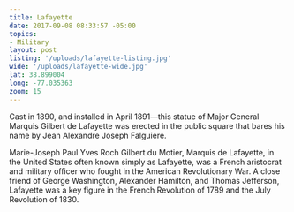 ```yaml
---
title: Lafayette
date: 2017-09-08 08:33:57 -05:00
topics:
- Military
layout: post
listing: '/uploads/lafayette-listing.jpg'
wide: '/uploads/lafayette-wide.jpg'
lat: 38.899004
long: -77.035363
zoom: 15
---
```

Cast in 1890, and installed in April 1891—this statue of Major General Marquis Gilbert de Lafayette was erected in the public square that bares his name by Jean Alexandre Joseph Falguiere.

Marie-Joseph Paul Yves Roch Gilbert du Motier, Marquis de Lafayette, in the United States often known simply as Lafayette, was a French aristocrat and military officer who fought in the American Revolutionary War. A close friend of George Washington, Alexander Hamilton, and Thomas Jefferson, Lafayette was a key figure in the French Revolution of 1789 and the July Revolution of 1830.